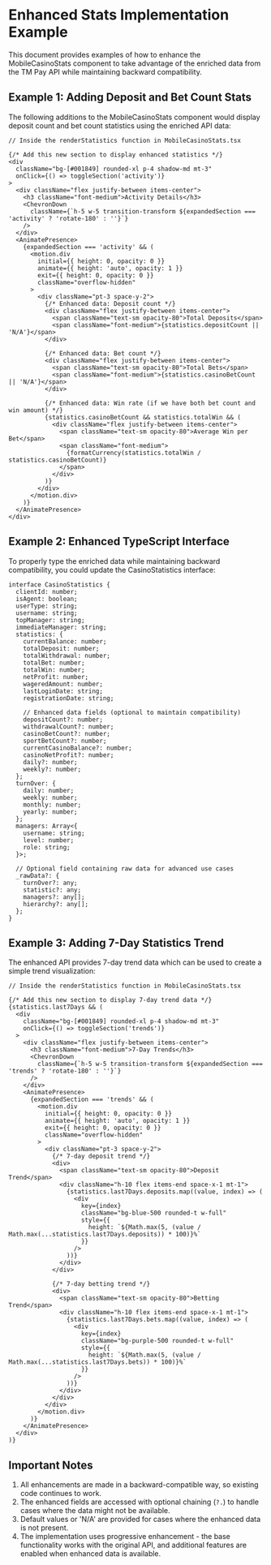 # Enhanced Stats Implementation Example

This document provides examples of how to enhance the MobileCasinoStats component to take advantage of the enriched data from the TM Pay API while maintaining backward compatibility.

## Example 1: Adding Deposit and Bet Count Stats

The following additions to the MobileCasinoStats component would display deposit count and bet count statistics using the enriched API data:

```tsx
// Inside the renderStatistics function in MobileCasinoStats.tsx

{/* Add this new section to display enhanced statistics */}
<div 
  className="bg-[#001849] rounded-xl p-4 shadow-md mt-3"
  onClick={() => toggleSection('activity')}
>
  <div className="flex justify-between items-center">
    <h3 className="font-medium">Activity Details</h3>
    <ChevronDown 
      className={`h-5 w-5 transition-transform ${expandedSection === 'activity' ? 'rotate-180' : ''}`}
    />
  </div>
  <AnimatePresence>
    {expandedSection === 'activity' && (
      <motion.div
        initial={{ height: 0, opacity: 0 }}
        animate={{ height: 'auto', opacity: 1 }}
        exit={{ height: 0, opacity: 0 }}
        className="overflow-hidden"
      >
        <div className="pt-3 space-y-2">
          {/* Enhanced data: Deposit count */}
          <div className="flex justify-between items-center">
            <span className="text-sm opacity-80">Total Deposits</span>
            <span className="font-medium">{statistics.depositCount || 'N/A'}</span>
          </div>
          
          {/* Enhanced data: Bet count */}
          <div className="flex justify-between items-center">
            <span className="text-sm opacity-80">Total Bets</span>
            <span className="font-medium">{statistics.casinoBetCount || 'N/A'}</span>
          </div>
          
          {/* Enhanced data: Win rate (if we have both bet count and win amount) */}
          {statistics.casinoBetCount && statistics.totalWin && (
            <div className="flex justify-between items-center">
              <span className="text-sm opacity-80">Average Win per Bet</span>
              <span className="font-medium">
                {formatCurrency(statistics.totalWin / statistics.casinoBetCount)}
              </span>
            </div>
          )}
        </div>
      </motion.div>
    )}
  </AnimatePresence>
</div>
```

## Example 2: Enhanced TypeScript Interface

To properly type the enriched data while maintaining backward compatibility, you could update the CasinoStatistics interface:

```tsx
interface CasinoStatistics {
  clientId: number;
  isAgent: boolean;
  userType: string;
  username: string;
  topManager: string;
  immediateManager: string;
  statistics: {
    currentBalance: number;
    totalDeposit: number;
    totalWithdrawal: number;
    totalBet: number;
    totalWin: number;
    netProfit: number;
    wageredAmount: number;
    lastLoginDate: string;
    registrationDate: string;
    
    // Enhanced data fields (optional to maintain compatibility)
    depositCount?: number;
    withdrawalCount?: number;
    casinoBetCount?: number;
    sportBetCount?: number;
    currentCasinoBalance?: number;
    casinoNetProfit?: number;
    daily?: number;
    weekly?: number;
  };
  turnOver: {
    daily: number;
    weekly: number;
    monthly: number;
    yearly: number;
  };
  managers: Array<{
    username: string;
    level: number;
    role: string;
  }>;
  
  // Optional field containing raw data for advanced use cases
  _rawData?: {
    turnOver?: any;
    statistic?: any;
    managers?: any[];
    hierarchy?: any[];
  };
}
```

## Example 3: Adding 7-Day Statistics Trend

The enhanced API provides 7-day trend data which can be used to create a simple trend visualization:

```tsx
// Inside the renderStatistics function in MobileCasinoStats.tsx

{/* Add this new section to display 7-day trend data */}
{statistics.last7Days && (
  <div 
    className="bg-[#001849] rounded-xl p-4 shadow-md mt-3"
    onClick={() => toggleSection('trends')}
  >
    <div className="flex justify-between items-center">
      <h3 className="font-medium">7-Day Trends</h3>
      <ChevronDown 
        className={`h-5 w-5 transition-transform ${expandedSection === 'trends' ? 'rotate-180' : ''}`}
      />
    </div>
    <AnimatePresence>
      {expandedSection === 'trends' && (
        <motion.div
          initial={{ height: 0, opacity: 0 }}
          animate={{ height: 'auto', opacity: 1 }}
          exit={{ height: 0, opacity: 0 }}
          className="overflow-hidden"
        >
          <div className="pt-3 space-y-2">
            {/* 7-day deposit trend */}
            <div>
              <span className="text-sm opacity-80">Deposit Trend</span>
              <div className="h-10 flex items-end space-x-1 mt-1">
                {statistics.last7Days.deposits.map((value, index) => (
                  <div 
                    key={index}
                    className="bg-blue-500 rounded-t w-full"
                    style={{ 
                      height: `${Math.max(5, (value / Math.max(...statistics.last7Days.deposits)) * 100)}%`
                    }}
                  />
                ))}
              </div>
            </div>
            
            {/* 7-day betting trend */}
            <div>
              <span className="text-sm opacity-80">Betting Trend</span>
              <div className="h-10 flex items-end space-x-1 mt-1">
                {statistics.last7Days.bets.map((value, index) => (
                  <div 
                    key={index}
                    className="bg-purple-500 rounded-t w-full"
                    style={{ 
                      height: `${Math.max(5, (value / Math.max(...statistics.last7Days.bets)) * 100)}%`
                    }}
                  />
                ))}
              </div>
            </div>
          </div>
        </motion.div>
      )}
    </AnimatePresence>
  </div>
)}
```

## Important Notes

1. All enhancements are made in a backward-compatible way, so existing code continues to work.
2. The enhanced fields are accessed with optional chaining (`?.`) to handle cases where the data might not be available.
3. Default values or 'N/A' are provided for cases where the enhanced data is not present.
4. The implementation uses progressive enhancement - the base functionality works with the original API, and additional features are enabled when enhanced data is available.